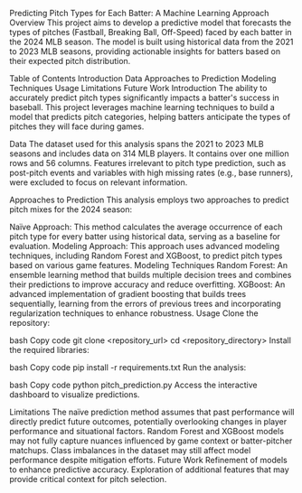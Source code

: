 Predicting Pitch Types for Each Batter: A Machine Learning Approach
Overview
This project aims to develop a predictive model that forecasts the types of pitches (Fastball, Breaking Ball, Off-Speed) faced by each batter in the 2024 MLB season. The model is built using historical data from the 2021 to 2023 MLB seasons, providing actionable insights for batters based on their expected pitch distribution.

Table of Contents
Introduction
Data
Approaches to Prediction
Modeling Techniques
Usage
Limitations
Future Work
Introduction
The ability to accurately predict pitch types significantly impacts a batter's success in baseball. This project leverages machine learning techniques to build a model that predicts pitch categories, helping batters anticipate the types of pitches they will face during games.

Data
The dataset used for this analysis spans the 2021 to 2023 MLB seasons and includes data on 314 MLB players. It contains over one million rows and 56 columns. Features irrelevant to pitch type prediction, such as post-pitch events and variables with high missing rates (e.g., base runners), were excluded to focus on relevant information.

Approaches to Prediction
This analysis employs two approaches to predict pitch mixes for the 2024 season:

Naïve Approach: This method calculates the average occurrence of each pitch type for every batter using historical data, serving as a baseline for evaluation.
Modeling Approach: This approach uses advanced modeling techniques, including Random Forest and XGBoost, to predict pitch types based on various game features.
Modeling Techniques
Random Forest: An ensemble learning method that builds multiple decision trees and combines their predictions to improve accuracy and reduce overfitting.
XGBoost: An advanced implementation of gradient boosting that builds trees sequentially, learning from the errors of previous trees and incorporating regularization techniques to enhance robustness.
Usage
Clone the repository:

bash
Copy code
git clone <repository_url>
cd <repository_directory>
Install the required libraries:

bash
Copy code
pip install -r requirements.txt
Run the analysis:

bash
Copy code
python pitch_prediction.py
Access the interactive dashboard to visualize predictions.

Limitations
The naïve prediction method assumes that past performance will directly predict future outcomes, potentially overlooking changes in player performance and situational factors.
Random Forest and XGBoost models may not fully capture nuances influenced by game context or batter-pitcher matchups.
Class imbalances in the dataset may still affect model performance despite mitigation efforts.
Future Work
Refinement of models to enhance predictive accuracy.
Exploration of additional features that may provide critical context for pitch selection.
